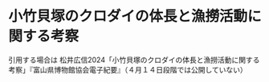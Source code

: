 # 小竹貝塚のクロダイの体長と漁撈活動に関する考察
引用する場合は
松井広信2024「小竹貝塚のクロダイの体長と漁撈活動に関する考察」『富山県博物館協会電子紀要』（４月１４日段階では公開していない）
